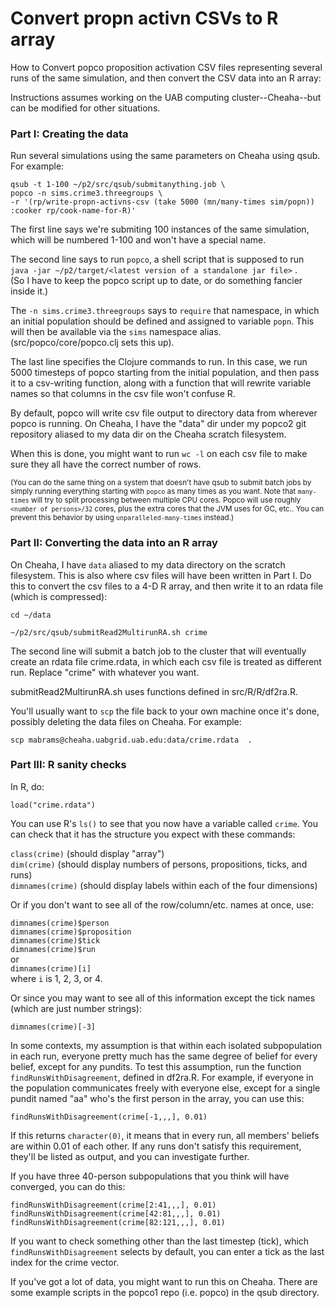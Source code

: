 Convert propn activn CSVs to R array
====

How to Convert popco proposition activation CSV files representing
several runs of the same simulation, and then convert the CSV data into
an R array:

Instructions assumes working on the UAB computing cluster--Cheaha--but
can be modified for other situations.


### Part I: Creating the data

Run several simulations using the same parameters on Cheaha using
qsub.  For example:

`qsub -t 1-100 ~/p2/src/qsub/submitanything.job \`  
`popco -n sims.crime3.threegroups \`  
`-r '(rp/write-propn-activns-csv (take 5000
(mn/many-times sim/popn)) :cooker rp/cook-name-for-R)'`

The first line says we're submiting 100 instances of the same
simulation, which will be numbered 1-100 and won't have a special name.

The second line says to run `popco`, a shell script that is supposed to
run  
`java -jar ~/p2/target/<latest version of a standalone jar file>` .  
(So I have to keep the popco script up to date, or do something
fancier inside it.)

The `-n sims.crime3.threegroups` says to `require` that namespace, in
which an initial population should be defined and assigned to variable
`popn`.  This will then be available via the `sims` namespace alias.
(src/popco/core/popco.clj sets this up).

The last line specifies the Clojure commands to run.  In this case, we
run 5000 timesteps of popco starting from the initial population, and
then pass it to a csv-writing function, along with a function that
will rewrite variable names so that columns in the csv file won't
confuse R.

By default, popco will write csv file output to directory data from
wherever popco is running.  On Cheaha, I have the "data" dir under my
popco2 git repository aliased to my data dir on the Cheaha scratch
filesystem.

When this is done, you might want to run `wc -l` on each csv file to
make sure they all have the correct number of rows.

<small>(You can do the same thing on a system that doesn't have qsub to
submit batch jobs by simply running everything starting with `popco` as
many times as you want.  Note that `many-times` will try to split
processing between multiple CPU cores.  Popco will use roughly `<number
of persons>/32` cores, plus the extra cores that the JVM uses for GC,
etc..  You can prevent this behavior by using `unparalleled-many-times`
instead.)</small>


### Part II: Converting the data into an R array

On Cheaha, I have `data` aliased to my data directory on the scratch
filesystem.  This is also where csv files will have been written in
Part I.  Do this to convert the csv files to a 4-D R array, and then
write it to an rdata file (which is compressed):

`cd ~/data`  

`~/p2/src/qsub/submitRead2MultirunRA.sh crime`

The second line will submit a batch job to the cluster that will
eventually create an rdata file crime.rdata, in which
each csv file is treated as different run.  Replace "crime" with
whatever you want.

submitRead2MultirunRA.sh uses functions defined in src/R/R/df2ra.R.

You'll usually want to `scp` the file back to your own machine once
it's done, possibly deleting the data files on Cheaha.  For example:

`scp mabrams@cheaha.uabgrid.uab.edu:data/crime.rdata  .`


### Part III: R sanity checks

In R, do:

`load("crime.rdata")`

You can use R's `ls()` to see that you now have a variable called
`crime`.  You can check that it has the structure you expect with these
commands:

`class(crime)` (should display "array")  
`dim(crime)`  (should display numbers of persons, propositions, ticks, and runs)  
`dimnames(crime)`  (should display labels within each of the four dimensions)  

Or if you don't want to see all of the row/column/etc. names at once,
use:

`dimnames(crime)$person`   
`dimnames(crime)$proposition`   
`dimnames(crime)$tick`   
`dimnames(crime)$run`  
or  
`dimnames(crime)[i]`  
where `i` is 1, 2, 3, or 4.

Or since you may want to see all of this information except the tick names (which
are just number strings):

`dimnames(crime)[-3]`


In some contexts, my assumption is that within each isolated
subpopulation in each run, everyone pretty much has the same degree of
belief for every belief, except for any pundits.  To test this
assumption, run the function `findRunsWithDisagreement`, defined in
df2ra.R.  For example, if everyone in the population communicates freely
with everyone else, except for a single pundit named "aa" who's the
first person in the array, you can use this:

`findRunsWithDisagreement(crime[-1,,,], 0.01)`

If this returns `character(0)`, it means that in every run, all members'
beliefs are within 0.01 of each other.  If any runs don't satisfy this
requirement, they'll be listed as output, and you can investigate
further.

If you have three 40-person subpopulations that you think will have
converged, you can do this:

`findRunsWithDisagreement(crime[2:41,,,], 0.01)`  
`findRunsWithDisagreement(crime[42:81,,,], 0.01)`  
`findRunsWithDisagreement(crime[82:121,,,], 0.01)`

If you want to check something other than the last timestep (tick),
which `findRunsWithDisagreement` selects by default, you can enter a
tick as the last index for the crime vector.

If you've got a lot of data, you might want to run this on Cheaha.  There are some
example scripts in the popco1 repo (i.e. popco) in the qsub directory.
